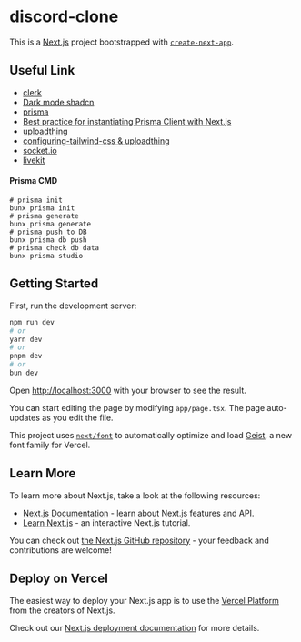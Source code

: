 # discord-clone

This is a [Next.js](https://nextjs.org) project bootstrapped with [`create-next-app`](https://nextjs.org/docs/app/api-reference/cli/create-next-app).

## Useful Link
+ [clerk](https://clerk.com/)
+ [Dark mode shadcn](https://ui.shadcn.com/docs/dark-mode/next)
+ [prisma](https://www.prisma.io/)
+ [Best practice for instantiating Prisma Client with Next.js](https://www.prisma.io/docs/orm/more/help-and-troubleshooting/help-articles/nextjs-prisma-client-dev-practices)
+ [uploadthing](https://uploadthing.com/)
+ [configuring-tailwind-css & uploadthing](https://docs.uploadthing.com/concepts/theming#configuring-tailwind-css)
+ [socket.io](https://socket.io/how-to/use-with-nextjs)
+ [livekit](https://livekit.io/)
#### Prisma CMD
``` shell
# prisma init 
bunx prisma init
# prisma generate 
bunx prisma generate
# prisma push to DB
bunx prisma db push
# prisma check db data
bunx prisma studio
```

## Getting Started

First, run the development server:

```bash
npm run dev
# or
yarn dev
# or
pnpm dev
# or
bun dev
```

Open [http://localhost:3000](http://localhost:3000) with your browser to see the result.

You can start editing the page by modifying `app/page.tsx`. The page auto-updates as you edit the file.

This project uses [`next/font`](https://nextjs.org/docs/app/building-your-application/optimizing/fonts) to automatically optimize and load [Geist](https://vercel.com/font), a new font family for Vercel.

## Learn More

To learn more about Next.js, take a look at the following resources:

- [Next.js Documentation](https://nextjs.org/docs) - learn about Next.js features and API.
- [Learn Next.js](https://nextjs.org/learn) - an interactive Next.js tutorial.

You can check out [the Next.js GitHub repository](https://github.com/vercel/next.js) - your feedback and contributions are welcome!

## Deploy on Vercel

The easiest way to deploy your Next.js app is to use the [Vercel Platform](https://vercel.com/new?utm_medium=default-template&filter=next.js&utm_source=create-next-app&utm_campaign=create-next-app-readme) from the creators of Next.js.

Check out our [Next.js deployment documentation](https://nextjs.org/docs/app/building-your-application/deploying) for more details.
